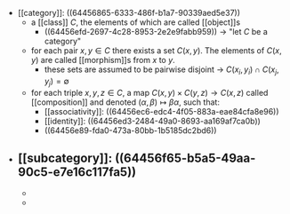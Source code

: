 - [[category]]: ((64456865-6333-486f-b1a7-90339aed5e37))
	- a [[class]] $C$, the elements of which are called [[object]]s
		- ((64456efd-2697-4c28-8953-2e2e9fabb959)) -> "let $C$ be a category"
	- for each pair $x, y \in C$ there exists a set $C(x, y)$.  The elements of $C(x, y)$ are called [[morphism]]s from $x$ to $y$.
		- these sets are assumed to be pairwise disjoint ->  $C(x_i, y_i) \cap C(x_j, y_j) = \emptyset$
	- for each triple $x, y , z \in C$, a map $C(x, y) \times C(y, z) \longrightarrow C(x, z)$ called [[composition]] and denoted $(\alpha, \beta) \mapsto \beta\alpha$, such that:
		- [[associativity]]: ((64456ec6-edc4-4f05-883a-eae84cfa8e96))
		- [[identity]]: ((64456ed3-2484-49a0-8693-aa169af7ca0b))
		- ((64456e89-fda0-473a-80bb-1b5185dc2bd6))
- [[subcategory]]: ((64456f65-b5a5-49aa-90c5-e7e16c117fa5))
	-
	-
	-
